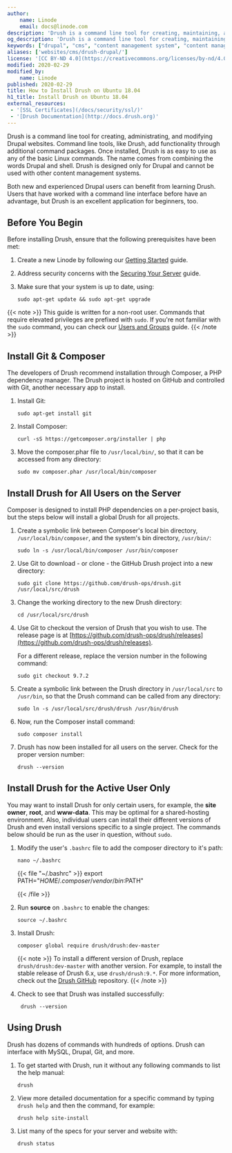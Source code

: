 ```yaml
---
author:
    name: Linode
    email: docs@linode.com
description: 'Drush is a command line tool for creating, maintaining, and modifying Drupal websites. This guide will walk you through installing Drush on Ubuntu 18.04'
og_description: 'Drush is a command line tool for creating, maintaining, and modifying Drupal websites. This guide will walk you through installing Drush on Ubuntu 18.04'
keywords: ["drupal", "cms", "content management system", "content management framework", "ubuntu", "drush"]
aliases: ['websites/cms/drush-drupal/']
license: '[CC BY-ND 4.0](https://creativecommons.org/licenses/by-nd/4.0)'
modified: 2020-02-29
modified_by:
    name: Linode
published: 2020-02-29
title: How to Install Drush on Ubuntu 18.04
h1_title: Install Drush on Ubuntu 18.04
external_resources:
 - '[SSL Certificates](/docs/security/ssl/)'
 - '[Drush Documentation](http://docs.drush.org)'
---
```


Drush is a command line tool for creating, administrating, and modifying Drupal websites. Command line tools, like Drush, add functionality through additional command packages. Once installed, Drush is as easy to use as any of the basic Linux commands. The name comes from combining the words Drupal and shell. Drush is designed only for Drupal and cannot be used with other content management systems.

Both new and experienced Drupal users can benefit from learning Drush. Users that have worked with a command line interface before have an advantage, but Drush is an excellent application for beginners, too.

## Before You Begin

Before installing Drush, ensure that the following prerequisites have been met:

1.  Create a new Linode by following our [Getting Started](/docs/getting-started/) guide.
2.  Address security concerns with the [Securing Your Server](/docs/securing-your-server) guide.
3.  Make sure that your system is up to date, using:

        sudo apt-get update && sudo apt-get upgrade

{{< note >}}
This guide is written for a non-root user. Commands that require elevated privileges are prefixed with ``sudo``. If you're not familiar with the ``sudo`` command, you can check our [Users and Groups](/docs/tools-reference/linux-users-and-groups) guide.
{{< /note >}}

## Install Git & Composer

The developers of Drush recommend installation through Composer, a PHP dependency manager. The Drush project is hosted on GitHub and controlled with Git, another necessary app to install.


1.  Install Git:

        sudo apt-get install git

2.  Install Composer:

        curl -sS https://getcomposer.org/installer | php

3.  Move the composer.phar file to `/usr/local/bin/`, so that it can be accessed from any directory:

        sudo mv composer.phar /usr/local/bin/composer

## Install Drush for All Users on the Server

Composer is designed to install PHP dependencies on a per-project basis, but the steps below will install a global Drush for all projects.

1.  Create a symbolic link between Composer's local bin directory, `/usr/local/bin/composer`, and the system's bin directory, `/usr/bin/`:

        sudo ln -s /usr/local/bin/composer /usr/bin/composer

2.  Use Git to download - or clone - the GitHub Drush project into a new directory:

        sudo git clone https://github.com/drush-ops/drush.git /usr/local/src/drush

3.  Change the working directory to the new Drush directory:

        cd /usr/local/src/drush

4.  Use Git to checkout the version of Drush that you wish to use. The release page is at [https://github.com/drush-ops/drush/releases](https://github.com/drush-ops/drush/releases).

    For a different release, replace the version number in the following command:

        sudo git checkout 9.7.2

5.  Create a symbolic link between the Drush directory in `/usr/local/src` to `/usr/bin`, so that the Drush command can be called from any directory:

        sudo ln -s /usr/local/src/drush/drush /usr/bin/drush

6.  Now, run the Composer install command:

        sudo composer install

7.  Drush has now been installed for all users on the server. Check for the proper version number:

        drush --version

## Install Drush for the Active User Only

You may want to install Drush for only certain users, for example, the **site owner**, **root**, and **www-data**. This may be optimal for a shared-hosting environment. Also, individual users can install their different versions of Drush and even install versions specific to a single project. The commands below should be run as the user in question, without `sudo`.

1.  Modify the user's `.bashrc` file to add the composer directory to it's path:

        nano ~/.bashrc

      {{< file "~/.bashrc" >}}
          export PATH="$HOME/.composer/vendor/bin:$PATH"

      {{< /file >}}


2.  Run **source** on `.bashrc` to enable the changes:

        source ~/.bashrc

3.  Install Drush:

        composer global require drush/drush:dev-master

    {{< note >}}
    To install a different version of Drush, replace `drush/drush:dev-master` with another version. For example, to install the stable release of Drush 6.x, use `drush/drush:9.*`. For more information, check out the [Drush GitHub](https://github.com/drush-ops/drush) repository.
    {{< /note >}}

4. Check to see that Drush was installed successfully:

        drush --version

## Using Drush

Drush has dozens of commands with hundreds of options. Drush can interface with MySQL, Drupal, Git, and more.

1.  To get started with Drush, run it without any following commands to list the help manual:

        drush

2.  View more detailed documentation for a specific command by typing `drush help` and then the command, for example:

        drush help site-install

3.  List many of the specs for your server and website with:

        drush status
